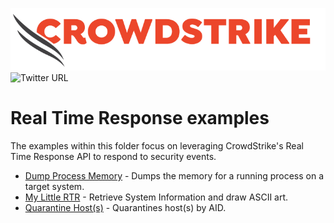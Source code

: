 ![CrowdStrike Falcon](https://raw.githubusercontent.com/CrowdStrike/falconpy/main/docs/asset/cs-logo.png)
![Twitter URL](https://img.shields.io/twitter/url?label=Follow%20%40CrowdStrike&style=social&url=https%3A%2F%2Ftwitter.com%2FCrowdStrike)

# Real Time Response examples
The examples within this folder focus on leveraging CrowdStrike's Real Time Response API to respond to security events.

- [Dump Process Memory](pid-dump) - Dumps the memory for a running process on a target system.
- [My Little RTR](pony) - Retrieve System Information and draw ASCII art.
- [Quarantine Host(s)](quarantine_hosts.py) - Quarantines host(s) by AID.